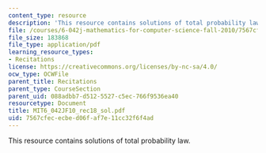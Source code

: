 ```yaml
---
content_type: resource
description: 'This resource contains solutions of total probability law. '
file: /courses/6-042j-mathematics-for-computer-science-fall-2010/7567cfececbed06faf7e11cc32f6f4ad_MIT6_042JF10_rec18_sol.pdf
file_size: 183868
file_type: application/pdf
learning_resource_types:
- Recitations
license: https://creativecommons.org/licenses/by-nc-sa/4.0/
ocw_type: OCWFile
parent_title: Recitations
parent_type: CourseSection
parent_uid: 088adbb7-d512-5527-c5ec-766f9536ea40
resourcetype: Document
title: MIT6_042JF10_rec18_sol.pdf
uid: 7567cfec-ecbe-d06f-af7e-11cc32f6f4ad
---
```

This resource contains solutions of total probability law. 